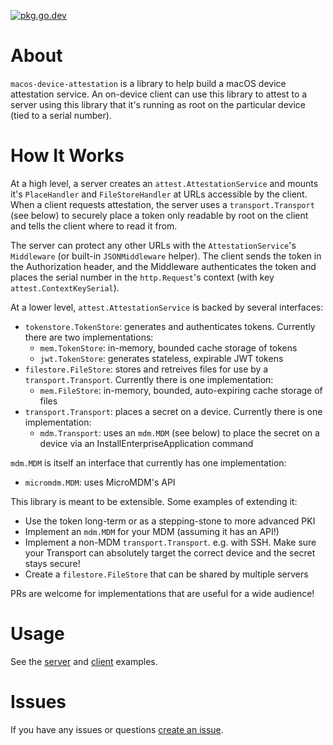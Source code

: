 [![pkg.go.dev](https://img.shields.io/badge/go.dev-reference-007d9c?logo=go&logoColor=white&style=flat-square)](https://pkg.go.dev/github.com/korylprince/macos-device-attestation)

# About

`macos-device-attestation` is a library to help build a macOS device attestation service. An on-device client can use this library to attest to a server using this library that it's running as root on the particular device (tied to a serial number).

# How It Works

At a high level, a server creates an `attest.AttestationService` and mounts it's `PlaceHandler` and `FileStoreHandler` at URLs accessible by the client. When a client requests attestation, the server uses a `transport.Transport` (see below) to securely place a token only readable by root on the client and tells the client where to read it from.

The server can protect any other URLs with the `AttestationService`'s `Middleware` (or built-in `JSONMiddleware` helper). The client sends the token in the Authorization header, and the Middleware authenticates the token and places the serial number in the `http.Request`'s context (with key `attest.ContextKeySerial`).

At a lower level, `attest.AttestationService` is backed by several interfaces:

* `tokenstore.TokenStore`: generates and authenticates tokens. Currently there are two implementations:
  * `mem.TokenStore`: in-memory, bounded cache storage of tokens
  * `jwt.TokenStore`: generates stateless, expirable JWT tokens
* `filestore.FileStore`: stores and retreives files for use by a `transport.Transport`. Currently there is one implementation:
  * `mem.FileStore`: in-memory, bounded, auto-expiring cache storage of files
* `transport.Transport`: places a secret on a device. Currently there is one implementation:
  * `mdm.Transport`: uses an `mdm.MDM` (see below) to place the secret on a device via an InstallEnterpriseApplication command

`mdm.MDM` is itself an interface that currently has one implementation:
* `micromdm.MDM`: uses MicroMDM's API

This library is meant to be extensible. Some examples of extending it:

* Use the token long-term or as a stepping-stone to more advanced PKI
* Implement an `mdm.MDM` for your MDM (assuming it has an API!)
* Implement a non-MDM `transport.Transport`. e.g. with SSH. Make sure your Transport can absolutely target the correct device and the secret stays secure!
* Create a `filestore.FileStore` that can be shared by multiple servers

PRs are welcome for implementations that are useful for a wide audience!

# Usage

See the [server](./examples/server/server.go) and [client](./examples/client/client.go) examples.

# Issues

If you have any issues or questions [create an issue](https://github.com/korylprince/macos-device-attestation/issues).

